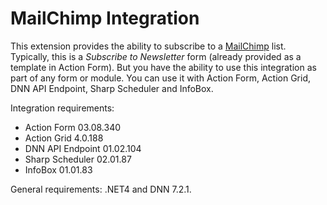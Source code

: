 MailChimp Integration
=======


This extension provides the ability to subscribe to a [MailChimp](www.mailchimp.com/) list. Typically, this is a *Subscribe to Newsletter* form (already provided as a template in Action Form). But you have the ability to use this integration as part of any form or module. You can use it with Action Form, Action Grid, DNN API Endpoint, Sharp Scheduler and InfoBox.

Integration requirements:
* Action Form 03.08.340
* Action Grid 4.0.188
* DNN API Endpoint 01.02.104
* Sharp Scheduler 02.01.87
* InfoBox 01.01.83


General requirements: .NET4 and DNN 7.2.1.
